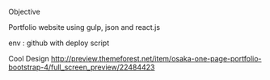 Objective

 Portfolio website using gulp, json and react.js

 env : github with deploy script


Cool Design
http://preview.themeforest.net/item/osaka-one-page-portfolio-bootstrap-4/full_screen_preview/22484423
